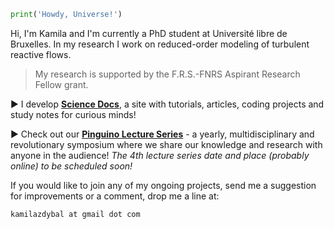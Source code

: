 ```python
print('Howdy, Universe!')
```

Hi, I'm Kamila and I'm currently a PhD student at Université libre de Bruxelles. In my research I work on reduced-order modeling of turbulent reactive flows.

> My research is supported by the F.R.S.-FNRS Aspirant Research Fellow grant.

► I develop [**Science Docs**](https://kamilazdybal.github.io/science-docs/), a site with tutorials, articles, coding projects and study notes for curious minds!

► Check out our [**Pinguino Lecture Series**](http://boccelliengineering.altervista.org/PLS_website/index.html) - a yearly, multidisciplinary and revolutionary symposium where we share our knowledge and research with anyone in the audience! *The 4th lecture series date and place (probably online) to be scheduled soon!*

If you would like to join any of my ongoing projects, send me a suggestion for improvements or a comment, drop me a line at:

`kamilazdybal at gmail dot com`
